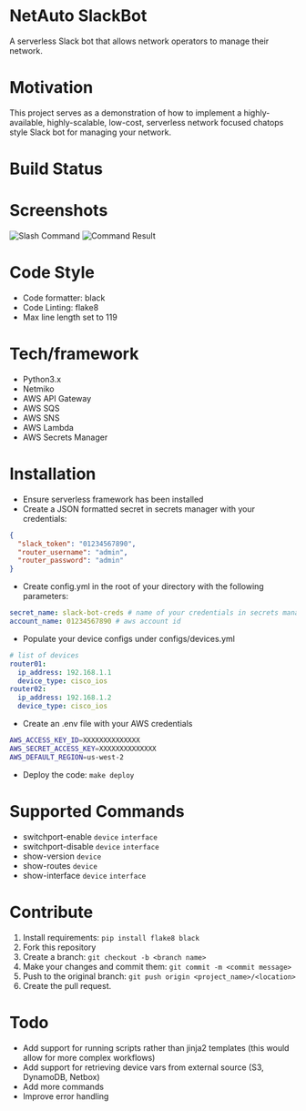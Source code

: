 # NetAuto SlackBot
A serverless Slack bot that allows network operators to manage their network.

# Motivation
This project serves as a demonstration of how to implement a highly-available, highly-scalable, low-cost,
serverless network focused chatops style Slack bot for managing your network.

# Build Status

# Screenshots
![Slash Command](https://github.com/jgcasd/netauto-slack-bot-temp/blob/main/docs/slash-command.png)
![Command Result](https://github.com/jgcasd/netauto-slack-bot-temp/blob/main/docs/slash-command-result.png)

# Code Style
* Code formatter: black
* Code Linting: flake8
* Max line length set to 119

# Tech/framework
* Python3.x
* Netmiko
* AWS API Gateway
* AWS SQS
* AWS SNS
* AWS Lambda
* AWS Secrets Manager

# Installation
* Ensure serverless framework has been installed
* Create a JSON formatted secret in secrets manager with your credentials:
```json
{
  "slack_token": "01234567890",
  "router_username": "admin",
  "router_password": "admin"
}
```
* Create config.yml in the root of your directory with the following parameters:
```yaml
secret_name: slack-bot-creds # name of your credentials in secrets manager
account_name: 01234567890 # aws account id
```
* Populate your device configs under configs/devices.yml
```yaml
# list of devices
router01:
  ip_address: 192.168.1.1
  device_type: cisco_ios
router02:
  ip_address: 192.168.1.2
  device_type: cisco_ios
```

* Create an .env file with your AWS credentials
```bash
AWS_ACCESS_KEY_ID=XXXXXXXXXXXXXX
AWS_SECRET_ACCESS_KEY=XXXXXXXXXXXXXX
AWS_DEFAULT_REGION=us-west-2
```

* Deploy the code: ```make deploy```


# Supported Commands
* switchport-enable ```device``` ```interface```
* switchport-disable  ```device``` ```interface```
* show-version ```device```
* show-routes ```device```
* show-interface ```device``` ```interface```


# Contribute
1) Install requirements: ```pip install flake8 black```
2) Fork this repository
3) Create a branch: ```git checkout -b <branch name>```
4) Make your changes and commit them: ```git commit -m <commit message>```
5) Push to the original branch: ```git push origin <project_name>/<location>```
6) Create the pull request.

# Todo
* Add support for running scripts rather than jinja2 templates (this would allow for more complex workflows)
* Add support for retrieving device vars from external source (S3, DynamoDB, Netbox)
* Add more commands
* Improve error handling